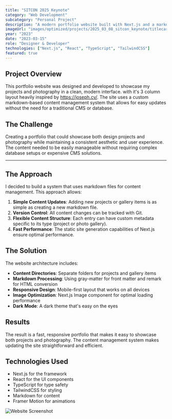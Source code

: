 ```yaml
---
title: "SITCON 2025 Keynote"
category: "Web Development"
subcategory: "Personal Project"
description: "A modern portfolio website built with Next.js and a markdown-based content management system for easy updates."
imageUrl: "images/optimized/projects/2025_03_08_sitcon_keynote/titlecard.webp"
year: "2023"
date: "2023-03-15"
role: "Designer & Developer"
technologies: ["Next.js", "React", "TypeScript", "TailwindCSS"]
featured: true
---
```


##

## Project Overview

This portfolio website was designed and developed to showcase my projects and photography in a clean, modern interface. with it's 3 column layout heavily inspired by https://joseph.cv/. The site uses a custom markdown-based content management system that allows for easy updates without the need for a traditional CMS or database.

## The Challenge

Creating a portfolio that could showcase both design projects and photography while maintaining a consistent aesthetic and user experience. The content needed to be easily manageable without requiring complex database setups or expensive CMS solutions.

---

## The Approach

I decided to build a system that uses markdown files for content management. This approach allows:

1. **Simple Content Updates**: Adding new projects or gallery items is as simple as creating a new markdown file.
2. **Version Control**: All content changes can be tracked with Git.
3. **Flexible Content Structure**: Each entry can have custom metadata specific to its type (project or photo gallery).
4. **Fast Performance**: The static site generation capabilities of Next.js ensure optimal performance.

## The Solution

The website architecture includes:

- **Content Directories**: Separate folders for projects and gallery items
- **Markdown Processing**: Using gray-matter for front matter and remark for HTML conversion
- **Responsive Design**: Mobile-first layout that works on all devices
- **Image Optimization**: Next.js Image component for optimal loading performance
- **Dark Mode**: A dark theme that's easy on the eyes

## Results

The result is a fast, responsive portfolio that makes it easy to showcase both projects and photography. The content management system makes updating the site straightforward and efficient.

## Technologies Used

- Next.js for the framework
- React for the UI components
- TypeScript for type safety
- TailwindCSS for styling
- Markdown for content
- Framer Motion for animations

![Website Screenshot](/placeholder.svg)
